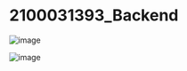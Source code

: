# 2100031393_Backend

![image](https://github.com/jayanthnama06/2100031393_Backend/assets/116732168/72000c87-f460-4d39-940c-1cd79efec2e8)

![image](https://github.com/jayanthnama06/2100031393_Backend/assets/116732168/149be33c-7e4a-4150-901c-8b2ab4fcc377)

